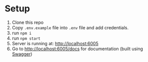 # Setup

1. Clone this repo
2. Copy `.env.example` file into `.env` file and add credentials.
3. run `npm i`
4. run `npm start`
5. Server is running at: [http://localhost:6005](http://localhost:6005)
6. Go to [http://localhost:6005/docs](http://localhost:6005/docs) for documentation (built using [Swagger](https://swagger.io/))